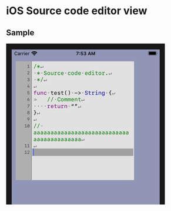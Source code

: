 # iOS Source code editor view

## Sample
![](https://raw.githubusercontent.com/shion-skgw/SourceCodeEditorView/master/screenshot2.png)
